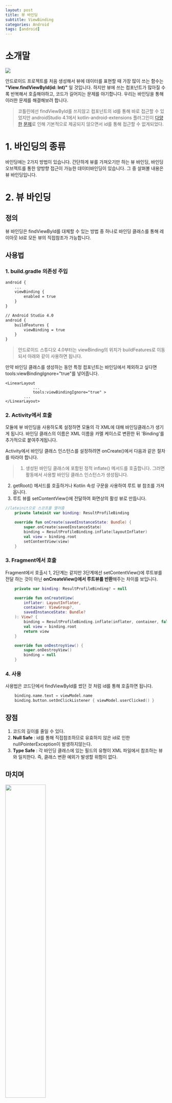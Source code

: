 ```yaml
---
layout: post 
title: 뷰 바인딩
subtitle: ViewBinding
categories: Android
tags: [android]
---
```

# 소개말
<img src="https://1.bp.blogspot.com/-b1_n6tOHvWU/YKMssWEjo-I/AAAAAAAAQjk/vIJQsAPUpRQKxR44GoCbm3CtRgr8tVBKACLcBGAsYHQ/s0/Android_NewForDevelopers_1024x512_updated.png">

안드로이드 프로젝트를 처음 생성해서 뷰에 데이터를 표현할 때 가장 많이 쓰는 함수는 **"View.findViewById(id: Int)"** 일 것입니다. 하지만 뷰에 쓰는 컴포넌트가 많아질 수록 반복해서 호출해야하고, 코드가 길어지는 문제를 야기합니다. 우리는 바인딩을 통해 이러한 문제를 해결해보려 합니다.
>코틀린에선 findViewById를 쓰지않고 컴포넌트의 id를 통해 바로 접근할 수 있었지만 androidStudio 4.1에서 kotlin-android-extensions 플러그인이 [다양한]("https://www.reddit.com/r/androiddev/comments/ala9p2/why_kotlinx_synthetic_is_no_longer_a_recommended/" "raddit") [문제]("https://old.reddit.com/r/androiddev/comments/ala9p2/why_kotlinx_synthetic_is_no_longer_a_recommended/efdvpkg/" "android dev raddit")로 인해 기본적으로 제공되지 않으면서 id를 통해 접근할 수 없게되었다.

# 1. 바인딩의 종류
바인딩에는 2가지 방법이 있습니다. 간단하게 뷰를 가져오기만 하는 뷰 바인딩, 바인딩 오브젝트를 통한 양방향 접근이 가능한 데이터바인딩이 있습니다. 그 중 살펴볼 내용은 뷰 바인딩입니다.

# 2. 뷰 바인딩


## 정의
뷰 바인딩은 findViewById를 대체할 수 있는 방법 중 하나로 바인딩 클래스를 통해 레이아웃 Id로 모든 뷰의 직접참조가 가능합니다.
## 사용법
### 1. build.gradle 의존성 주입
```xml
android {
    ...
    viewBinding {
    	enabled = true
    }
}

// Android Studio 4.0 
android { 
    buildFeatures { 
    	viewBinding = true 
    } 
}
```
>안드로이드 스튜디오 4.0부터는 viewBinding의 위치가 buildFeatures로 이동되서 아래와 같이 사용하면 됩니다.

만약 바인딩 클래스를 생성하는 동안 특정 컴포넌트는 바인딩에서 제외하고 싶다면 tools:viewBindingIgnore="true"를 넣어줍니다.
```
<LinearLayout
            ...
            tools:viewBindingIgnore="true" >
        ...
</LinearLayout>
```

### 2. Activity에서 호출
모듈에 뷰 바인딩을 사용하도록 설정하면 모듈의 각 XML에 대해 바인딩클래스가 생기게 됩니다. 바인딩 클래스의 이름은 XML 이름을 카멜 케이스로 변환한 뒤 'Binding'를 추가적으로 붙여주게됩니다.

Activity에서 바인딩 클래스 인스턴스를 설정하려면 onCreate()에서 다음과 같은 절차를 따라야 합니다.
>1. 생성된 바인딩 클래스에 포함된 정적 inflate() 메서드를 호출합니다. 그러면 활동에서 사용할 바인딩 클래스 인스턴스가 생성됩니다.
2. getRoot() 메서드를 호출하거나 Kotlin 속성 구문을 사용하여 루트 뷰 참조를 가져옵니다.
3. 루트 뷰를 setContentView()에 전달하여 화면상의 활성 뷰로 만듭니다.

```kotlin
//lateinit으로 스코프를 열어줌
    private lateinit var binding: ResultProfileBinding

    override fun onCreate(savedInstanceState: Bundle) {
        super.onCreate(savedInstanceState)
        binding = ResultProfileBinding.inflate(layoutInflater)
        val view = binding.root
        setContentView(view)
    }
```

### 3. Fragment에서 호출
Fragment에서 호출시 1, 2단계는 같지만 3단계에선 setContentView()에 루트뷰를 전달 하는 것이 아닌 **onCreateView()에서 루트뷰를 반환**해주는 차이를 보입니다.

```kotlin
    private var binding: ResultProfileBinding? = null

    override fun onCreateView(
        inflater: LayoutInflater,
        container: ViewGroup?,
        savedInstanceState: Bundle?
    ): View? {
        binding = ResultProfileBinding.inflate(inflater, container, false)
        val view = binding.root
        return view
    }

    override fun onDestroyView() {
        super.onDestroyView()
        binding = null
    }
```

### 4. 사용
사용법은 코드단에서 findViewById를 썼던 것 처럼 id를 통해 호출하면 됩니다.
```kotlin
    binding.name.text = viewModel.name
    binding.button.setOnClickListener { viewModel.userClicked() }
```
## 장점
1. 코드의 길이를 줄일 수 있다.
2. **Null Safe** : id를 통해 직접참조하므로 유효하지 않은 id로 인한 nullPointerException이 발생하지않는다.
3. **Type Safe** : 각 바인딩 클래스에 있는 필드의 유형이 XML 파일에서 참조하는 뷰와 일치한다. 즉, 클래스 변환 예외가 발생할 위험이 없다.
## 마치며
<img src="https://contents.sixshop.com/uploadedFiles/53186/blogPost/image_1599018303502.gif" width="50%">   

코드를 획기적으로 줄일 수 있고 모듈의 안전을 보장할 수 있는 뷰 바인딩을 살펴봤습니다. 다음엔 양방향 접근이 가능한 데이터바인딩을 살펴보겠습니다.
